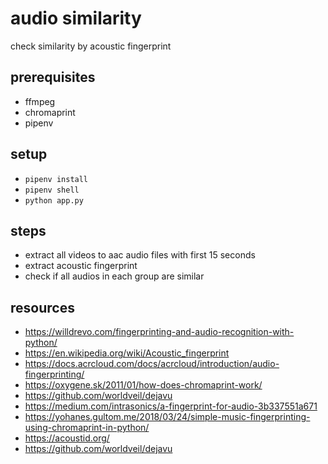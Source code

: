 # audio similarity

check similarity by acoustic fingerprint

## prerequisites

- ffmpeg
- chromaprint
- pipenv

## setup

- `pipenv install`
- `pipenv shell`
- `python app.py`

## steps

- extract all videos to aac audio files with first 15 seconds
- extract acoustic fingerprint
- check if all audios in each group are similar

## resources

- https://willdrevo.com/fingerprinting-and-audio-recognition-with-python/
- https://en.wikipedia.org/wiki/Acoustic_fingerprint
- https://docs.acrcloud.com/docs/acrcloud/introduction/audio-fingerprinting/
- https://oxygene.sk/2011/01/how-does-chromaprint-work/
- https://github.com/worldveil/dejavu
- https://medium.com/intrasonics/a-fingerprint-for-audio-3b337551a671
- https://yohanes.gultom.me/2018/03/24/simple-music-fingerprinting-using-chromaprint-in-python/
- https://acoustid.org/
- https://github.com/worldveil/dejavu
